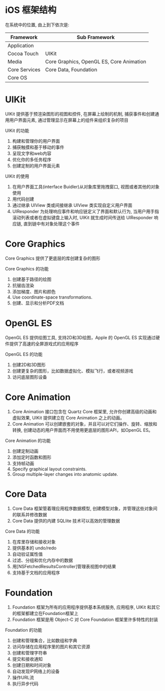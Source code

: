 # iOS 框架结构

在系统中的位置, 由上到下依次是:

| Framework     | Sub Framework                            |
| ------------- | ---------------------------------------- |
| Application   |                                          |
| Cocoa Touch   | UIKit                                    |
| Media         | Core Graphics, OpenGL ES, Core Animation |
| Core Services | Core Data, Foundation                    |
| Core OS       |                                          |

# UIKit

UIKit 提供基于预渲染图形的视图和控件, 在屏幕上绘制的机制, 捕获事件和创建通用用户界面元素, 通过管理显示在屏幕上的组件来组织复杂的项目

UIKit 的功能

1. 构建和管理你的用户界面
2. 捕获触摸和基于移动的事件
3. 呈现文字和web内容
4. 优化你的多任务程序
5. 创建定制的用户界面元素

UIKit 的使用

1. 在用户界面工具(interface Buidler)从对象库里拖拽窗口, 视图或者其他的对象使用
2. 用代码创建
3. 通过继承 UIView 类或间接继承 UIView 类实现自定义用户界面
4. UIResponder 为处理响应事件和响应链定义了界面和默认行为, 当用户用手指滚动列表或者在虚拟键盘上输入时, UIKit 就生成时间传送给 UIResponder 响应链, 直到链中有对象处理这个事件

# Core Graphics

Core Graphics 提供了更底层的库创建复杂的图形

Core Graphics 的功能

1. 创建基于路径的绘图
2. 抗锯齿渲染
3. 添加梯度、图片和颜色
4. Use coordinate-space transformations.
5. 创建、显示和分析PDF文档

# OpenGL ES

OpenGL ES 提供绘图工具, 支持2D和3D绘图，Apple 的 OpenGL ES 实现通过硬件提供了高速的全屏游戏式的应用程序

OpenGL ES 的功能

1. 创建2D和3D图形
2. 创建更复杂的图形，比如数据虚拟化、模拟飞行，或者视频游戏
3. 访问底层图形设备

# Core Animation

1. Core Animation 接口包含在 Quartz Core 框架里, 允许你创建高级的动画和虚拟效果, UIKit 提供建立在 Core Animation 之上的动画。
2. Core Animation 可以创建嵌套的对象，并且可以对它们操作、旋转、缩放和转换, 创建动态的用户界面而不用使用更底层的图形API，如OpenGL ES。

Core Animation 的功能

1. 创建定制动画
2. 添加定时函数和图形
3. 支持帧动画
4. Specify graphical layout constraints.
5. Group multiple-layer changes into anatomic update.

# Core Data

1. Core Data 框架管着理应用程序数据模型, 创建模型对象，并管理这些对象间的联系并修改数据
2. Core Data 提供的内建 SQLlite 技术可以高效的管理数据

Core Data 的功能

1. 在库里存储和接收对象
2. 提供基本的 undo/redo
3. 自动验证属性值
4. 过滤、分组和优化内存中的数据
5. 用[NSFetchedResultsController]管理表视图中的结果
6. 支持基于文档的应用程序

# Foundation

1. Foundation 框架为所有的应用程序提供基本系统服务, 应用程序, UIKit 和其它的框架都建立在Foundation框架上
2. Foundation 框架是用 Object-C 对 Core Foundation 框架里许多特性的封装

Foundation 的功能

1. 创建和管理集合，比如数组和字典
2. 访问存储在应用程序里的图片和其它资源
3. 创建和管理字符串
4. 提交和接收通知
5. 创建日期和时间对象
6. 自动发现IP网络上的设备
7. 操作URL流
8. 执行异步代码
